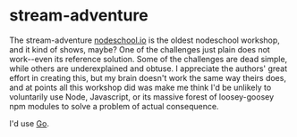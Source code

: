 # stream-adventure

The stream-adventure [nodeschool.io](http://nodeschool.io) is the oldest nodeschool
workshop, and it kind of shows, maybe? One of the challenges just plain does not 
work--even its reference solution. Some of the challenges are dead simple, while 
others are underexplained and obtuse. I appreciate the authors' great effort in 
creating this, but my brain doesn't work the same way theirs does, and at points
all this workshop did was make me think I'd be unlikely to voluntarily use Node,
Javascript, or its massive forest of loosey-goosey npm modules to solve a problem
of actual consequence.

I'd use [Go](https://golang.org).